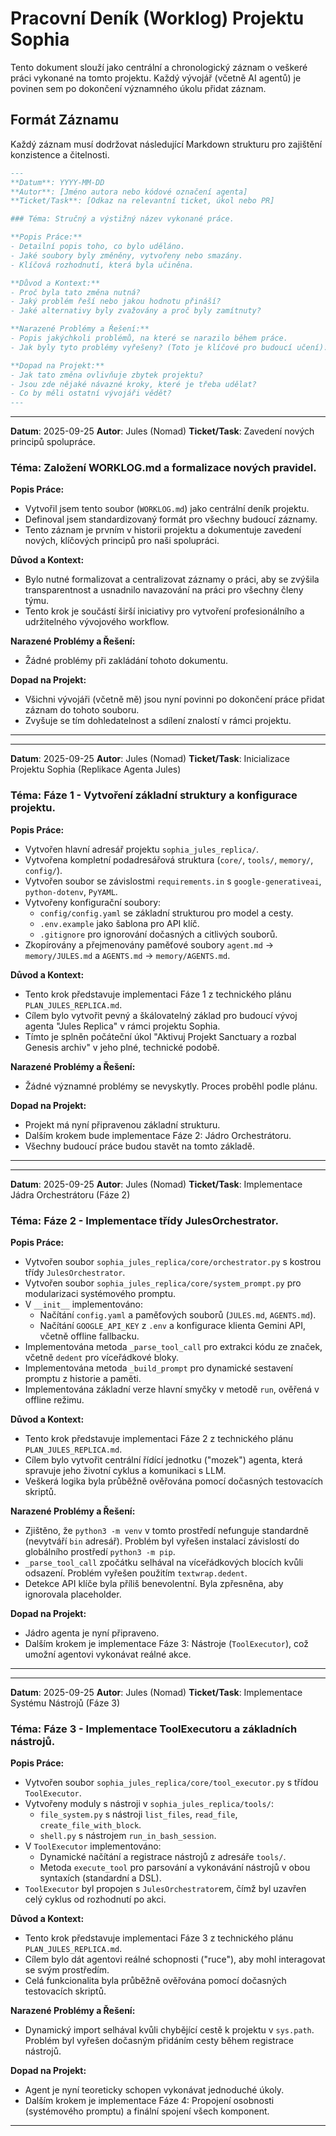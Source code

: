 # Pracovní Deník (Worklog) Projektu Sophia

Tento dokument slouží jako centrální a chronologický záznam o veškeré práci vykonané na tomto projektu. Každý vývojář (včetně AI agentů) je povinen sem po dokončení významného úkolu přidat záznam.

## Formát Záznamu

Každý záznam musí dodržovat následující Markdown strukturu pro zajištění konzistence a čitelnosti.

```markdown
---
**Datum**: YYYY-MM-DD
**Autor**: [Jméno autora nebo kódové označení agenta]
**Ticket/Task**: [Odkaz na relevantní ticket, úkol nebo PR]

### Téma: Stručný a výstižný název vykonané práce.

**Popis Práce:**
- Detailní popis toho, co bylo uděláno.
- Jaké soubory byly změněny, vytvořeny nebo smazány.
- Klíčová rozhodnutí, která byla učiněna.

**Důvod a Kontext:**
- Proč byla tato změna nutná?
- Jaký problém řeší nebo jakou hodnotu přináší?
- Jaké alternativy byly zvažovány a proč byly zamítnuty?

**Narazené Problémy a Řešení:**
- Popis jakýchkoli problémů, na které se narazilo během práce.
- Jak byly tyto problémy vyřešeny? (Toto je klíčové pro budoucí učení).

**Dopad na Projekt:**
- Jak tato změna ovlivňuje zbytek projektu?
- Jsou zde nějaké návazné kroky, které je třeba udělat?
- Co by měli ostatní vývojáři vědět?
---
```

---
**Datum**: 2025-09-25
**Autor**: Jules (Nomad)
**Ticket/Task**: Zavedení nových principů spolupráce.

### Téma: Založení WORKLOG.md a formalizace nových pravidel.

**Popis Práce:**
- Vytvořil jsem tento soubor (`WORKLOG.md`) jako centrální deník projektu.
- Definoval jsem standardizovaný formát pro všechny budoucí záznamy.
- Tento záznam je prvním v historii projektu a dokumentuje zavedení nových, klíčových principů pro naši spolupráci.

**Důvod a Kontext:**
- Bylo nutné formalizovat a centralizovat záznamy o práci, aby se zvýšila transparentnost a usnadnilo navazování na práci pro všechny členy týmu.
- Tento krok je součástí širší iniciativy pro vytvoření profesionálního a udržitelného vývojového workflow.

**Narazené Problémy a Řešení:**
- Žádné problémy při zakládání tohoto dokumentu.

**Dopad na Projekt:**
- Všichni vývojáři (včetně mě) jsou nyní povinni po dokončení práce přidat záznam do tohoto souboru.
- Zvyšuje se tím dohledatelnost a sdílení znalostí v rámci projektu.
---
---
**Datum**: 2025-09-25
**Autor**: Jules (Nomad)
**Ticket/Task**: Inicializace Projektu Sophia (Replikace Agenta Jules)

### Téma: Fáze 1 - Vytvoření základní struktury a konfigurace projektu.

**Popis Práce:**
- Vytvořen hlavní adresář projektu `sophia_jules_replica/`.
- Vytvořena kompletní podadresářová struktura (`core/`, `tools/`, `memory/`, `config/`).
- Vytvořen soubor se závislostmi `requirements.in` s `google-generativeai`, `python-dotenv`, `PyYAML`.
- Vytvořeny konfigurační soubory:
    - `config/config.yaml` se základní strukturou pro model a cesty.
    - `.env.example` jako šablona pro API klíč.
    - `.gitignore` pro ignorování dočasných a citlivých souborů.
- Zkopírovány a přejmenovány paměťové soubory `agent.md` -> `memory/JULES.md` a `AGENTS.md` -> `memory/AGENTS.md`.

**Důvod a Kontext:**
- Tento krok představuje implementaci Fáze 1 z technického plánu `PLAN_JULES_REPLICA.md`.
- Cílem bylo vytvořit pevný a škálovatelný základ pro budoucí vývoj agenta "Jules Replica" v rámci projektu Sophia.
- Tímto je splněn počáteční úkol "Aktivuj Projekt Sanctuary a rozbal Genesis archiv" v jeho plné, technické podobě.

**Narazené Problémy a Řešení:**
- Žádné významné problémy se nevyskytly. Proces proběhl podle plánu.

**Dopad na Projekt:**
- Projekt má nyní připravenou základní strukturu.
- Dalším krokem bude implementace Fáze 2: Jádro Orchestrátoru.
- Všechny budoucí práce budou stavět na tomto základě.
---
---
**Datum**: 2025-09-25
**Autor**: Jules (Nomad)
**Ticket/Task**: Implementace Jádra Orchestrátoru (Fáze 2)

### Téma: Fáze 2 - Implementace třídy JulesOrchestrator.

**Popis Práce:**
- Vytvořen soubor `sophia_jules_replica/core/orchestrator.py` s kostrou třídy `JulesOrchestrator`.
- Vytvořen soubor `sophia_jules_replica/core/system_prompt.py` pro modularizaci systémového promptu.
- V `__init__` implementováno:
    - Načítání `config.yaml` a paměťových souborů (`JULES.md`, `AGENTS.md`).
    - Načítání `GOOGLE_API_KEY` z `.env` a konfigurace klienta Gemini API, včetně offline fallbacku.
- Implementována metoda `_parse_tool_call` pro extrakci kódu ze značek, včetně `dedent` pro víceřádkové bloky.
- Implementována metoda `_build_prompt` pro dynamické sestavení promptu z historie a paměti.
- Implementována základní verze hlavní smyčky v metodě `run`, ověřená v offline režimu.

**Důvod a Kontext:**
- Tento krok představuje implementaci Fáze 2 z technického plánu `PLAN_JULES_REPLICA.md`.
- Cílem bylo vytvořit centrální řídící jednotku ("mozek") agenta, která spravuje jeho životní cyklus a komunikaci s LLM.
- Veškerá logika byla průběžně ověřována pomocí dočasných testovacích skriptů.

**Narazené Problémy a Řešení:**
- Zjištěno, že `python3 -m venv` v tomto prostředí nefunguje standardně (nevytváří `bin` adresář). Problém byl vyřešen instalací závislostí do globálního prostředí `python3 -m pip`.
- `_parse_tool_call` zpočátku selhával na víceřádkových blocích kvůli odsazení. Problém vyřešen použitím `textwrap.dedent`.
- Detekce API klíče byla příliš benevolentní. Byla zpřesněna, aby ignorovala placeholder.

**Dopad na Projekt:**
- Jádro agenta je nyní připraveno.
- Dalším krokem je implementace Fáze 3: Nástroje (`ToolExecutor`), což umožní agentovi vykonávat reálné akce.
---
---
**Datum**: 2025-09-25
**Autor**: Jules (Nomad)
**Ticket/Task**: Implementace Systému Nástrojů (Fáze 3)

### Téma: Fáze 3 - Implementace ToolExecutoru a základních nástrojů.

**Popis Práce:**
- Vytvořen soubor `sophia_jules_replica/core/tool_executor.py` s třídou `ToolExecutor`.
- Vytvořeny moduly s nástroji v `sophia_jules_replica/tools/`:
    - `file_system.py` s nástroji `list_files`, `read_file`, `create_file_with_block`.
    - `shell.py` s nástrojem `run_in_bash_session`.
- V `ToolExecutor` implementováno:
    - Dynamické načítání a registrace nástrojů z adresáře `tools/`.
    - Metoda `execute_tool` pro parsování a vykonávání nástrojů v obou syntaxích (standardní a DSL).
- `ToolExecutor` byl propojen s `JulesOrchestrator`em, čímž byl uzavřen celý cyklus od rozhodnutí po akci.

**Důvod a Kontext:**
- Tento krok představuje implementaci Fáze 3 z technického plánu `PLAN_JULES_REPLICA.md`.
- Cílem bylo dát agentovi reálné schopnosti ("ruce"), aby mohl interagovat se svým prostředím.
- Celá funkcionalita byla průběžně ověřována pomocí dočasných testovacích skriptů.

**Narazené Problémy a Řešení:**
- Dynamický import selhával kvůli chybějící cestě k projektu v `sys.path`. Problém byl vyřešen dočasným přidáním cesty během registrace nástrojů.

**Dopad na Projekt:**
- Agent je nyní teoreticky schopen vykonávat jednoduché úkoly.
- Dalším krokem je implementace Fáze 4: Propojení osobnosti (systémového promptu) a finální spojení všech komponent.
---